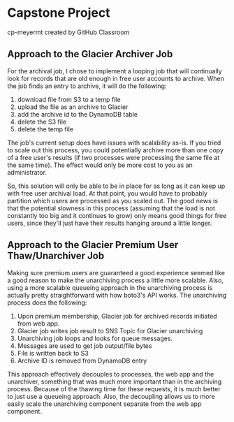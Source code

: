 # Capstone Project
cp-meyermt created by GitHub Classroom

## Approach to the Glacier Archiver Job

For the archival job, I chose to implement a looping job that will continually look for records that are old enough in free user accounts to archive. When the job finds an entry to archive, it will do the following:

1. download file from S3 to a temp file
2. upload the file as an archive to Glacier
3. add the archive id to the DynamoDB table
4. delete the S3 file
5. delete the temp file

The job's current setup does have issues with scalability as-is. If you tried to scale out this process, you could potentially archive more than one copy of a free user's results (if two processes were processing the same file at the same time). The effect would only be more cost to you as an administrator.

So, this solution will only be able to be in place for as long as it can keep up with free user archival load. At that point, you would have to probably partition which users are processed as you scaled out. The good news is that the potential slowness in this process (assuming that the load is not constantly too big and it continues to grow) only means good things for free users, since they'll just have their results hanging around a little longer.

## Approach to the Glacier Premium User Thaw/Unarchiver Job

Making sure premium users are guaranteed a good experience seemed like a good reason to make the unarchiving process a little more scalable. Also, using a more scalable queueing approach in the unarchiving process is actually pretty straightforward with how boto3's API works. The unarchiving process does the following:

1. Upon premium membership, Glacier job for archived records initiated from web app.
2. Glacier job writes job result to SNS Topic for Glacier unarchiving
3. Unarchiving job loops and looks for queue messages.
4. Messages are used to get job output/file bytes
5. File is written back to S3
6. Archive ID is removed from DynamoDB entry

This approach effectively decouples to processes, the web app and the unarchiver, something that was much more important than in the archiving process. Because of the thawing time for these requests, it is much better to just use a queueing approach. Also, the decoupling allows us to more easily scale the unarchiving component separate from the web app component.
